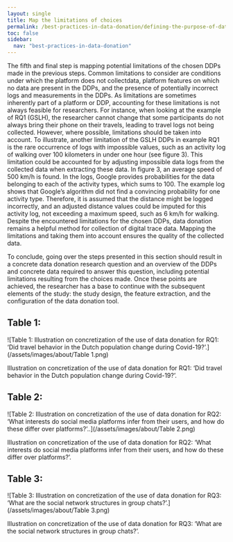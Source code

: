 ```yaml
---
layout: single
title: Map the limitations of choices
permalink: /best-practices-in-data-donation/defining-the-purpose-of-data-donation-in-the-study/map-the-limitations-of-choices
toc: false
sidebar:
  nav: "best-practices-in-data-donation"
---
```


The fifth and final step is mapping potential limitations of the chosen DDPs made in the previous steps. Common limitations to consider are conditions under which the platform does not collectdata, platform features on which no data are present in the DDPs, and the presence of potentially incorrect logs and measurements in the DDPs. As limitations are sometimes inherently part of a platform or DDP, accounting for these limitations is not always feasible for researchers. For instance, when looking at the example of RQ1 (GSLH), the researcher cannot change that some participants do not always bring their phone on their travels, leading to travel logs not being collected. However, where possible, limitations should be taken into account. To illustrate, another limitation of the GSLH DDPs in example RQ1 is the rare occurrence of logs with impossible values, such as an activity log of walking over 100 kilometers in under one hour (see figure 3). This limitation could be accounted for by adjusting impossible data logs from the collected data when extracting these data. In figure 3, an average speed of 500 km/h is found. In the logs, Google provides probabilities for the data belonging to each of the activity types, which sums to 100. The example log shows that Google’s algorithm did not find a convincing probability for one activity type. Therefore, it is assumed that the distance might be logged incorrectly, and an adjusted distance values could be imputed for this activity log, not exceeding a maximum speed, such as 6 km/h for walking. Despite the encountered limitations for the chosen DDPs, data donation remains a helpful method for collection of digital trace data. Mapping the limitations and taking them into account ensures the quality of the collected data.

To conclude, going over the steps presented in this section should result in a concrete data donation research question and an overview of the DDPs and concrete data required to answer this question, including potential limitations resulting from the choices made. Once these points are achieved, the researcher has a base to continue with the subsequent elements of the study: the study design, the feature extraction, and the configuration of the data donation tool.

## Table 1:
![Table 1: Illustration on concretization of the use of data donation for RQ1: ‘Did travel behavior in the Dutch population change during Covid-19?’.](/assets/images/about/Table 1.png)


Illustration on concretization of the use of data donation for RQ1: ‘Did travel behavior in the Dutch population change during Covid-19?’.

## Table 2:
![Table 2: Illustration on concretization of the use of data donation for RQ2: ‘What interests do social media platforms infer from their users, and how do these differ over platforms?’..](/assets/images/about/Table 2.png)


Illustration on concretization of the use of data donation for RQ2: ‘What interests do social media platforms infer from their users, and how do these differ over platforms?’.

## Table 3:
![Table 3: Illustration on concretization of the use of data donation for RQ3: ‘What are the social network
structures in group chats?’.](/assets/images/about/Table 3.png)

Illustration on concretization of the use of data donation for RQ3: ‘What are the social network structures in group chats?’.